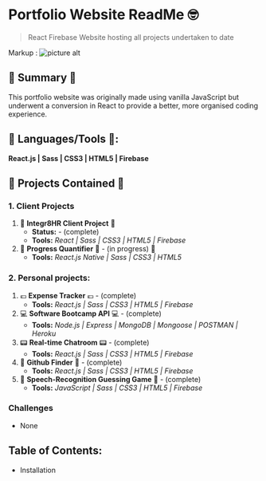
# Portfolio Website ReadMe :nerd_face:
> React Firebase Website hosting all projects undertaken to date

Markup : ![picture alt](http://via.placeholder.com/200x150 "Title is optional")

## :satellite: Summary :satellite:
This portfolio website was originally made using vanilla JavaScript but underwent a conversion in React to provide a better, more organised coding experience.

## :hammer: Languages/Tools :hammer::
__React.js | Sass | CSS3 | HTML5 | Firebase__

## :orange_book: Projects Contained :orange_book:
### 1. Client Projects
1. :office: __Integr8HR Client Project__ :office: 
   - __Status:__ - (complete) 
   - __Tools:__ _React | Sass | CSS3 | HTML5 | Firebase_
2. :seedling: __Progress Quantifier__ :seedling: - (in progress) :movie_camera:
   - __Tools:__ _React.js Native | Sass | CSS3 | HTML5_

### 2. Personal projects:
1. :pound: __Expense Tracker__ :pound:  - (complete) 
   - __Tools:__ _React.js | Sass | CSS3 | HTML5 | Firebase_
2. :computer: __Software Bootcamp API__ :computer: - (complete) 
   - __Tools:__ _Node.js | Express | MongoDB | Mongoose | POSTMAN | Heroku_
3. :pager: __Real-time Chatroom__ :pager:  - (complete) 
   - __Tools:__ _React.js | Sass | CSS3 | HTML5 | Firebase_
4. :flashlight: __Github Finder__ :flashlight:  - (complete) 
   - __Tools:__ _React.js | Sass | CSS3 | HTML5 | Firebase_
5. :loudspeaker: __Speech-Recognition Guessing Game__ :loudspeaker:  - (complete) 
   - __Tools:__ _JavaScript | Sass | CSS3 | HTML5 | Firebase_

### Challenges
- None

## Table of Contents:
- Installation

